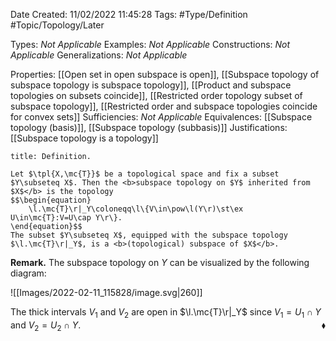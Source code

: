<div class="topSpace"></div>

Date Created: 11/02/2022 11:45:28
Tags: #Type/Definition #Topic/Topology/Later

Types: <i>Not Applicable</i>
Examples: <i>Not Applicable</i>
Constructions: <i>Not Applicable</i>
Generalizations: <i>Not Applicable</i>

Properties: [[Open set in open subspace is open]], [[Subspace topology of subspace topology is subspace topology]], [[Product and subspace topologies on subsets coincide]], [[Restricted order topology subset of subspace topology]], [[Restricted order and subspace topologies coincide for convex sets]]
Sufficiencies: <i>Not Applicable</i>
Equivalences: [[Subspace topology (basis)]], [[Subspace topology (subbasis)]]
Justifications: [[Subspace topology is a topology]]

``` ad-Definition
title: Definition.

Let $\tpl{X,\mc{T}}$ be a topological space and fix a subset $Y\subseteq X$. Then the <b>subspace topology on $Y$ inherited from $X$</b> is the topology
$$\begin{equation}
    \l.\mc{T}\r|_Y\coloneqq\l\{V\in\pow\l(Y\r)\st\ex U\in\mc{T}:V=U\cap Y\r\}.
\end{equation}$$
The subset $Y\subseteq X$, equipped with the subspace topology $\l.\mc{T}\r|_Y$, is a <b>(topological) subspace of $X$</b>.

```

<b>Remark.</b> The subspace topology on $Y$ can be visualized by the following diagram:

![[Images/2022-02-11_115828/image.svg|260]]

The thick intervals $V_1$ and $V_2$ are open in $\l.\mc{T}\r|_Y$ since $V_1=U_1\cap Y$ and $V_2=U_2\cap Y$.<span style="float:right;">$\blacklozenge$</span>
